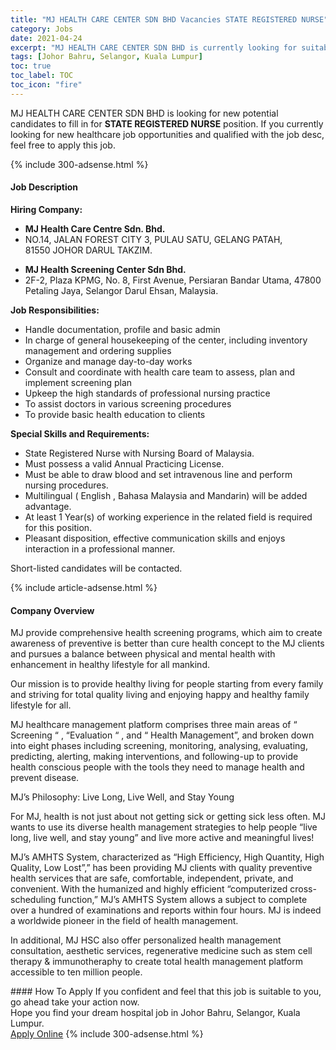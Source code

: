 ```yaml
---
title: "MJ HEALTH CARE CENTER SDN BHD Vacancies STATE REGISTERED NURSE" 
category: Jobs 
date: 2021-04-24 
excerpt: "MJ HEALTH CARE CENTER SDN BHD is currently looking for suitable person to fill in the STATE REGISTERED NURSE which positioned at Johor Bahru, Selangor, Kuala Lumpur" 
tags: [Johor Bahru, Selangor, Kuala Lumpur] 
toc: true 
toc_label: TOC 
toc_icon: "fire" 
--- 
```


<p>MJ HEALTH CARE CENTER SDN BHD is looking for new potential candidates to fill in for <b>STATE REGISTERED NURSE</b> position. If you currently looking for new healthcare job opportunities and qualified with the job desc, feel free to apply this job.
</p>{% include 300-adsense.html %} 
<div><div><h4>Job Description</h4></div><div><div><span><div><p><strong>Hiring Company:</strong></p><ul><li><strong>MJ Health Care Centre Sdn. Bhd.&#160;</strong></li><li>NO.14, JALAN FOREST CITY 3,&#160;PULAU SATU, GELANG PATAH, 81550&#160;JOHOR DARUL TAKZIM.</li></ul><ul><li><strong>MJ Health Screening Center Sdn Bhd.</strong></li><li>2F-2, Plaza KPMG, No. 8, First Avenue, Persiaran Bandar Utama, 47800 Petaling Jaya, Selangor Darul Ehsan, Malaysia.</li></ul><p><strong>Job Responsibilities:</strong></p><ul><li>Handle documentation, profile and basic admin</li><li>In charge of general housekeeping of the center, including inventory management and ordering supplies</li><li>Organize and manage day-to-day works</li><li>Consult and coordinate with health care team to assess, plan and implement screening plan</li><li>Upkeep the high standards of professional nursing practice</li><li>To assist doctors in various screening procedures</li><li>To provide basic health education to clients&#160;</li></ul><p><strong>Special Skills and Requirements:&#160;</strong></p><ul><li>State Registered Nurse with Nursing Board of Malaysia.</li><li>Must possess a valid Annual Practicing License.</li><li>Must be able to draw blood and set intravenous line and perform nursing procedures.</li><li>Multilingual ( English , Bahasa Malaysia and Mandarin) will be added advantage.</li><li>At least 1 Year(s) of working experience in the related field is required for this position.</li><li>Pleasant disposition, effective communication skills and enjoys interaction in a professional manner.</li></ul><p>Short-listed candidates will be contacted.</p></div></span></div></div></div> 
{% include article-adsense.html %} 
<div><div><h4>Company Overview</h4></div><div><div><span><div><p>MJ provide comprehensive health screening programs, which aim to create awareness of preventive is better than cure health concept to the MJ clients and pursues a balance between physical and mental health with enhancement in healthy lifestyle for all mankind.</p><p>Our mission is to provide healthy living for people starting from every family and striving for total quality living and enjoying happy and healthy family lifestyle for all.</p><p>MJ healthcare&#160;management platform comprises three main areas of &#8220; Screening &#8220; , &#8220;Evaluation &#8220; , and &#8220; Health Management&#8221;, and broken down into eight phases including screening, monitoring, analysing, evaluating, predicting, alerting, making interventions, and following-up to provide health conscious people with the tools they need to manage health and prevent disease.</p><p>MJ&#8217;s Philosophy: Live Long, Live Well, and Stay Young</p><p>For MJ, health is not just about not getting sick or getting sick less often. MJ wants to use its diverse health management strategies to help people &#8220;live long, live well, and stay young&#8221; and live more active and meaningful lives!</p><p>MJ&#8217;s AMHTS System, characterized as &#8220;High Efficiency, High Quantity, High Quality, Low Lost&#8221;,&#8221; has been providing MJ clients with quality preventive health services that are safe, comfortable, independent, private, and convenient. With the humanized and highly efficient &#8220;computerized cross-scheduling function,&#8221; MJ&#8217;s AMHTS System allows a subject to complete over a hundred of examinations and reports within four hours. MJ is indeed a worldwide pioneer in the field of health management.</p><p>In additional, MJ HSC also offer personalized health management consultation, aesthetic services, regenerative medicine such as stem cell therapy &amp; immunotheraphy to create total health management platform accessible to ten million people.</p></div></span></div></div></div> 
#### How To Apply 
If you confident and feel that this job is suitable to you, go ahead take your action now. <br/> 
Hope you find your dream hospital job in Johor Bahru, Selangor, Kuala Lumpur. <br/> 
<a href="https://www.jobstreet.com.my/en/job/state-registered-nurse-4529105?jobId=jobstreet-my-job-4529105" class="btn btn--warning" target="_blank" rel="nofollow noopenner">Apply Online</a> 
{% include 300-adsense.html %} 